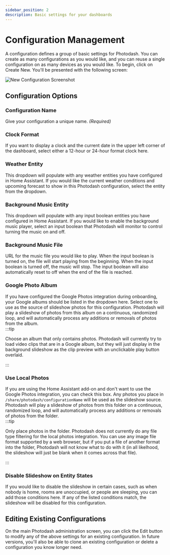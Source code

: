 ```yaml
---
sidebar_position: 2
description: Basic settings for your dashboards
---
```


# Configuration Management

A configuration defines a group of basic settings for Photodash. You can create as many configurations as you would like, and you can reuse a single configuration on as many devices as you would like. To begin, click on Create New. You'll be presented with the following screen:

![New Configuration Screenshot](/img/config.png)

## Configuration Options
### Configuration Name
Give your configuration a unique name. *(Required)*
### Clock Format
If you want to display a clock and the current date in the upper left corner of the dashboard, select either a 12-hour or 24-hour format clock here.
### Weather Entity
This dropdown will populate with any weather entities you have configured in Home Assistant. If you would like the current weather conditions and upcoming forecast to show in this Photodash configuration, select the entity from the dropdown.
### Background Music Entity
This dropdown will populate with any input boolean entities you have configured in Home Assistant. If you would like to enable the background music player, select an input boolean that Photodash will monitor to control turning the music on and off.
### Background Music File
URL for the music file you would like to play. When the input boolean is turned on, the file will start playing from the beginning. When the input boolean is turned off, the music will stop. The input boolean will also automatically reset to off when the end of the file is reached.
### Google Photo Album
If you have configured the Google Photos integration during onboarding, your Google albums should be listed in the dropdown here. Select one to use as the source of slideshow photos for this configuration. Photodash will play a slideshow of photos from this album on a continuous, randomized loop, and will automatically process any additions or removals of photos from the album.  
:::tip

Choose an album that only contains photos. Photodash will currently try to load video clips that are in a Google album, but they will just display in the background slideshow as the clip preview with an unclickable play button overlaid.

:::
### Use Local Photos
If you are using the Home Assistant add-on and don't want to use the Google Photos integration, you can check this box. Any photos you place in `/share/photodash/configurationName` will be used as the slideshow source. Photodash will play a slideshow of photos from this folder on a continuous, randomized loop, and will automatically process any additions or removals of photos from the folder.  
:::tip

Only place photos in the folder. Photodash does not currently do any file type filtering for the local photos integration. You can use any image file format supported by a web browser, but if you put a file of another format into the folder, Photodash will not know what to do with it (in all likelhood, the slideshow will just be blank when it comes across that file).

:::

### Disable Slideshow on Entity States
If you would like to disable the slideshow in certain cases, such as when nobody is home, rooms are unoccupied, or people are sleeping, you can add those conditions here. If any of the listed conditions match, the slideshow will be disabled for this configuration.

## Editing Existing Configurations
On the main Photodash administration screen, you can click the Edit button to modify any of the above settings for an existing configuration. In future versions, you'll also be able to clone an existing configuration or delete a configuration you know longer need.